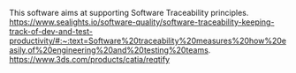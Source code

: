 This software aims at supporting Software Traceability principles.
https://www.sealights.io/software-quality/software-traceability-keeping-track-of-dev-and-test-productivity/#:~:text=Software%20traceability%20measures%20how%20easily,of%20engineering%20and%20testing%20teams. 
https://www.3ds.com/products/catia/reqtify 
